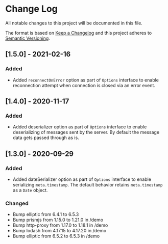 # Change Log

All notable changes to this project will be documented in this file.

The format is based on [Keep a Changelog](http://keepachangelog.com/)
and this project adheres to [Semantic Versioning](http://semver.org/).

## [1.5.0] - 2021-02-16

### Added

- Added `reconnectOnError` option as part of `Options` interface to enable reconnection attempt when connection is closed via an error event.

## [1.4.0] - 2020-11-17

### Added

- Added deserializer option as part of `Options` interface to enable deserializing of messages sent by the server. By default the message data gets passed through as is.

## [1.3.0] - 2020-09-29

### Added

- Added dateSerializer option as part of `Options` interface to enable serializing `meta.timestamp`. The default behavior retains `meta.timestamp` as a `Date` object.

### Changed

- Bump elliptic from 6.4.1 to 6.5.3
- Bump prismjs from 1.15.0 to 1.21.0 in /demo
- Bump http-proxy from 1.17.0 to 1.18.1 in /demo
- Bump lodash from 4.17.15 to 4.17.20 in /demo
- Bump elliptic from 6.5.2 to 6.5.3 in /demo
